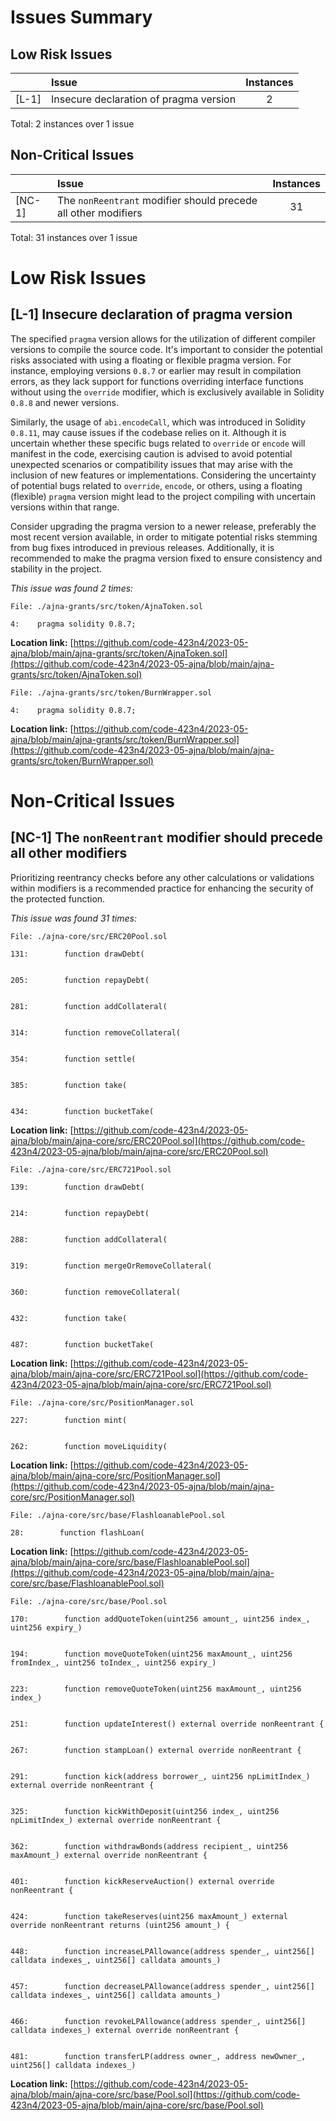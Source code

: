 # Issues Summary
## Low Risk Issues
| |Issue|Instances|
|-|:-|:-:|
| [L-1] | Insecure declaration of pragma version | 2 |


Total: 2 instances over 1 issue

## Non-Critical Issues
| |Issue|Instances|
|-|:-|:-:|
| [NC-1] | The <code>nonReentrant</code> modifier should precede all other modifiers | 31 |


Total: 31 instances over 1 issue

# Low Risk Issues
## [L-1] Insecure declaration of pragma version
The specified <code>pragma</code> version allows for the utilization of different compiler versions to compile the source code.
It's important to consider the potential risks associated with using a floating or flexible pragma version. 
For instance, employing versions <code>0.8.7</code> or earlier may result in compilation errors, as they lack support for 
functions overriding interface functions without using the <code>override</code> modifier, 
which is exclusively available in Solidity <code>0.8.8</code> and newer versions.<br> 

Similarly, the usage of <code>abi.encodeCall</code>, which was introduced in Solidity <code>0.8.11</code>, 
may cause issues if the codebase relies on it. Although it is uncertain whether these specific bugs related to <code>override</code> 
or <code>encode</code> will manifest in the code, exercising caution is advised to avoid potential unexpected scenarios or compatibility
issues that may arise with the inclusion of new features or implementations.
Considering the uncertainty of potential bugs related to <code>override</code>, <code>encode</code>, or others, using a floating (flexible)
<code>pragma</code> version might lead to the project compiling with uncertain versions within that range.<br>

Consider upgrading the pragma version to a newer release, preferably the most recent version available, 
in order to mitigate potential risks stemming from bug fixes introduced in previous releases. 
Additionally, it is recommended to make the pragma version fixed to ensure consistency and stability in the project.

*This issue was found 2 times:*

```solidity
File: ./ajna-grants/src/token/AjnaToken.sol

4:    pragma solidity 0.8.7;

```

**Location link:** [https://github.com/code-423n4/2023-05-ajna/blob/main/ajna-grants/src/token/AjnaToken.sol](https://github.com/code-423n4/2023-05-ajna/blob/main/ajna-grants/src/token/AjnaToken.sol)


```solidity
File: ./ajna-grants/src/token/BurnWrapper.sol

4:    pragma solidity 0.8.7;

```

**Location link:** [https://github.com/code-423n4/2023-05-ajna/blob/main/ajna-grants/src/token/BurnWrapper.sol](https://github.com/code-423n4/2023-05-ajna/blob/main/ajna-grants/src/token/BurnWrapper.sol)



# Non-Critical Issues
## [NC-1] The <code>nonReentrant</code> modifier should precede all other modifiers
Prioritizing reentrancy checks before any other calculations or validations within modifiers 
is a recommended practice for enhancing the security of the protected function.

*This issue was found 31 times:*

```solidity
File: ./ajna-core/src/ERC20Pool.sol

131:        function drawDebt(


205:        function repayDebt(


281:        function addCollateral(


314:        function removeCollateral(


354:        function settle(


385:        function take(


434:        function bucketTake(

```

**Location link:** [https://github.com/code-423n4/2023-05-ajna/blob/main/ajna-core/src/ERC20Pool.sol](https://github.com/code-423n4/2023-05-ajna/blob/main/ajna-core/src/ERC20Pool.sol)


```solidity
File: ./ajna-core/src/ERC721Pool.sol

139:        function drawDebt(


214:        function repayDebt(


288:        function addCollateral(


319:        function mergeOrRemoveCollateral(


360:        function removeCollateral(


432:        function take(


487:        function bucketTake(

```

**Location link:** [https://github.com/code-423n4/2023-05-ajna/blob/main/ajna-core/src/ERC721Pool.sol](https://github.com/code-423n4/2023-05-ajna/blob/main/ajna-core/src/ERC721Pool.sol)


```solidity
File: ./ajna-core/src/PositionManager.sol

227:        function mint(


262:        function moveLiquidity(

```

**Location link:** [https://github.com/code-423n4/2023-05-ajna/blob/main/ajna-core/src/PositionManager.sol](https://github.com/code-423n4/2023-05-ajna/blob/main/ajna-core/src/PositionManager.sol)


```solidity
File: ./ajna-core/src/base/FlashloanablePool.sol

28:        function flashLoan(

```

**Location link:** [https://github.com/code-423n4/2023-05-ajna/blob/main/ajna-core/src/base/FlashloanablePool.sol](https://github.com/code-423n4/2023-05-ajna/blob/main/ajna-core/src/base/FlashloanablePool.sol)


```solidity
File: ./ajna-core/src/base/Pool.sol

170:        function addQuoteToken(uint256 amount_, uint256 index_, uint256 expiry_)


194:        function moveQuoteToken(uint256 maxAmount_, uint256 fromIndex_, uint256 toIndex_, uint256 expiry_)


223:        function removeQuoteToken(uint256 maxAmount_, uint256 index_)


251:        function updateInterest() external override nonReentrant {


267:        function stampLoan() external override nonReentrant {


291:        function kick(address borrower_, uint256 npLimitIndex_) external override nonReentrant {


325:        function kickWithDeposit(uint256 index_, uint256 npLimitIndex_) external override nonReentrant {


362:        function withdrawBonds(address recipient_, uint256 maxAmount_) external override nonReentrant {


401:        function kickReserveAuction() external override nonReentrant {


424:        function takeReserves(uint256 maxAmount_) external override nonReentrant returns (uint256 amount_) {


448:        function increaseLPAllowance(address spender_, uint256[] calldata indexes_, uint256[] calldata amounts_)


457:        function decreaseLPAllowance(address spender_, uint256[] calldata indexes_, uint256[] calldata amounts_)


466:        function revokeLPAllowance(address spender_, uint256[] calldata indexes_) external override nonReentrant {


481:        function transferLP(address owner_, address newOwner_, uint256[] calldata indexes_)

```

**Location link:** [https://github.com/code-423n4/2023-05-ajna/blob/main/ajna-core/src/base/Pool.sol](https://github.com/code-423n4/2023-05-ajna/blob/main/ajna-core/src/base/Pool.sol)



